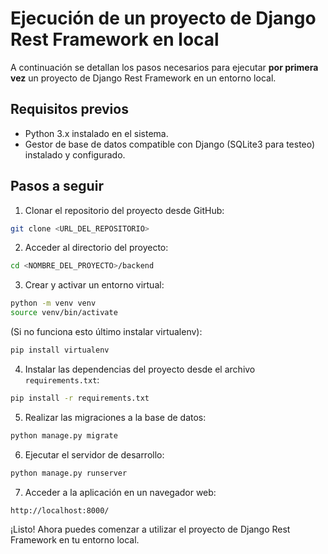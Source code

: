# Ejecución de un proyecto de Django Rest Framework en local

A continuación se detallan los pasos necesarios para ejecutar **por primera vez** un proyecto de Django Rest Framework en un entorno local.

## Requisitos previos
- Python 3.x instalado en el sistema.
- Gestor de base de datos compatible con Django (SQLite3 para testeo) instalado y configurado.

## Pasos a seguir

1. Clonar el repositorio del proyecto desde GitHub:

```bash
git clone <URL_DEL_REPOSITORIO>
```

2. Acceder al directorio del proyecto:

```bash
cd <NOMBRE_DEL_PROYECTO>/backend
```

3. Crear y activar un entorno virtual:

```bash
python -m venv venv
source venv/bin/activate
```
(Si no funciona esto último instalar virtualenv):
```bash
pip install virtualenv
```

4. Instalar las dependencias del proyecto desde el archivo `requirements.txt`:

```bash
pip install -r requirements.txt
```

5. Realizar las migraciones a la base de datos:

```bash
python manage.py migrate
```

6. Ejecutar el servidor de desarrollo:

```bash
python manage.py runserver
```

7. Acceder a la aplicación en un navegador web:

```
http://localhost:8000/
```

¡Listo! Ahora puedes comenzar a utilizar el proyecto de Django Rest Framework en tu entorno local.
